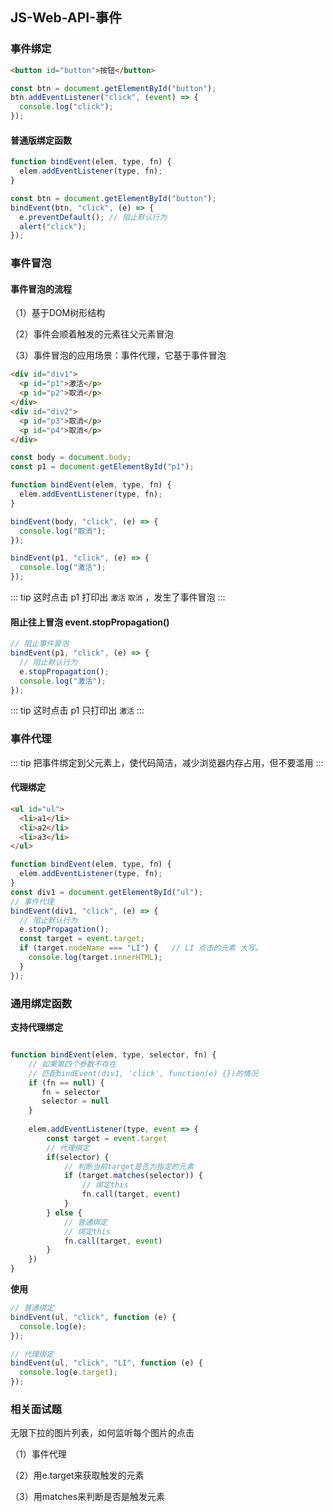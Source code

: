 ## JS-Web-API-事件

### 事件绑定
```html
<button id="button">按钮</button>
```
```js
const btn = document.getElementById("button");
btn.addEventListener("click", (event) => {
  console.log("click");
});
```
#### 普通版绑定函数
```js
function bindEvent(elem, type, fn) {
  elem.addEventListener(type, fn);
}

const btn = document.getElementById("button");
bindEvent(btn, "click", (e) => {
  e.preventDefault(); // 阻止默认行为
  alert("click");
});
```

### 事件冒泡
#### 事件冒泡的流程

（1）基于DOM树形结构

（2）事件会顺着触发的元素往父元素冒泡

（3）事件冒泡的应用场景：事件代理，它基于事件冒泡
```html
<div id="div1">
  <p id="p1">激活</p>
  <p id="p2">取消</p>
</div>
<div id="div2">
  <p id="p3">取消</p>
  <p id="p4">取消</p>
</div>
```
```js
const body = document.body;
const p1 = document.getElementById("p1");

function bindEvent(elem, type, fn) {
  elem.addEventListener(type, fn);
}

bindEvent(body, "click", (e) => {
  console.log("取消");
});

bindEvent(p1, "click", (e) => {
  console.log("激活");
});
```
::: tip
这时点击 p1 打印出 `激活` `取消` ，发生了事件冒泡
:::
#### 阻止往上冒泡 event.stopPropagation()
```js
// 阻止事件冒泡
bindEvent(p1, "click", (e) => {
  // 阻止默认行为
  e.stopPropagation();
  console.log("激活");
});
```
::: tip
这时点击 p1 只打印出 `激活` 
:::


### 事件代理
::: tip
把事件绑定到父元素上，使代码简洁，减少浏览器内存占用，但不要滥用
:::

#### 代理绑定
```html
<ul id="ul">
  <li>a1</li>
  <li>a2</li>
  <li>a3</li>
</ul>
```
```js
function bindEvent(elem, type, fn) {
  elem.addEventListener(type, fn);
}
const div1 = document.getElementById("ul");
// 事件代理
bindEvent(div1, "click", (e) => {
  // 阻止默认行为
  e.stopPropagation();
  const target = event.target;
  if (target.nodeName === "LI") {   // LI 点击的元素 大写。
    console.log(target.innerHTML);
  }
});
```

### 通用绑定函数
**支持代理绑定**
```js

function bindEvent(elem, type, selector, fn) {
    // 如果第四个参数不存在
    // 匹配bindEvent(div1, 'click', function(e) {})的情况
    if (fn == null) {
       fn = selector
       selector = null
    }
    
    elem.addEventListener(type, event => {
        const target = event.target
        // 代理绑定
        if(selector) {
            // 判断当前target是否为指定的元素
            if (target.matches(selector)) {
                // 绑定this
                fn.call(target, event)
            }
        } else {
            // 普通绑定
            // 绑定this
            fn.call(target, event)
        }
    })
}
```
**使用**
```js
// 普通绑定
bindEvent(ul, "click", function (e) {
  console.log(e);
});

// 代理绑定
bindEvent(ul, "click", "LI", function (e) {
  console.log(e.target);
});
```

### 相关面试题
无限下拉的图片列表，如何监听每个图片的点击

（1）事件代理

（2）用e.target来获取触发的元素

（3）用matches来判断是否是触发元素